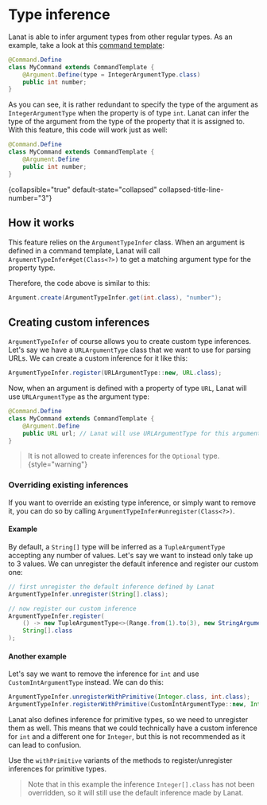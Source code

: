 # Type inference

Lanat is able to infer argument types from other regular types. As an example, take a look at this
[command template](Command-Templates.md):

```Java
@Command.Define
class MyCommand extends CommandTemplate {
	@Argument.Define(type = IntegerArgumentType.class)
	public int number;
}
```

As you can see, it is rather redundant to specify the type of the argument as `IntegerArgumentType` when the property
is of type `int`. Lanat can infer the type of the argument from the type of the property that it is assigned to.
With this feature, this code will work just as well:

```Java
@Command.Define
class MyCommand extends CommandTemplate {
	@Argument.Define
	public int number;
}
```
{collapsible="true" default-state="collapsed" collapsed-title-line-number="3"}


## How it works

This feature relies on the ``ArgumentTypeInfer`` class. When an argument is defined in a command template, Lanat will
call ``ArgumentTypeInfer#get(Class<?>)`` to get a matching argument type for the property type.

Therefore, the code above is similar to this:

```Java
Argument.create(ArgumentTypeInfer.get(int.class), "number");
```


## Creating custom inferences

``ArgumentTypeInfer`` of course allows you to create custom type inferences. Let's say we have a `URLArgumentType` class
that we want to use for parsing URLs. We can create a custom inference for it like this:

```Java
ArgumentTypeInfer.register(URLArgumentType::new, URL.class);
```

Now, when an argument is defined with a property of type `URL`, Lanat will use `URLArgumentType` as the argument type:

```Java
@Command.Define
class MyCommand extends CommandTemplate {
	@Argument.Define
	public URL url; // Lanat will use URLArgumentType for this argument
}
```

> It is not allowed to create inferences for the ``Optional`` type.
> {style="warning"}


### Overriding existing inferences

If you want to override an existing type inference, or simply want to remove it, you can do so by calling
``ArgumentTypeInfer#unregister(Class<?>)``.

#### Example

By default, a ``String[]`` type will be inferred as a ``TupleArgumentType`` accepting any number of values. Let's say
we want to instead only take up to 3 values. We can unregister the default inference and register our custom one:

```Java
// first unregister the default inference defined by Lanat
ArgumentTypeInfer.unregister(String[].class);

// now register our custom inference
ArgumentTypeInfer.register(
	() -> new TupleArgumentType<>(Range.from(1).to(3), new StringArgumentType()),
	String[].class
);
```

#### Another example

Let's say we want to remove the inference for `int` and use `CustomIntArgumentType` instead. We can do this:

```Java
ArgumentTypeInfer.unregisterWithPrimitive(Integer.class, int.class);
ArgumentTypeInfer.registerWithPrimitive(CustomIntArgumentType::new, Integer.class, int.class);
```

Lanat also defines inference for primitive types, so we need to unregister them as well.
This means that we could technically have a custom inference for `int` and a different one for `Integer`, but this is
not recommended as it can lead to confusion.

Use the ``withPrimitive`` variants of the methods to register/unregister inferences for primitive types.

> Note that in this example the inference ``Integer[].class`` has not been overridden, so it will still use the
> default inference made by Lanat.